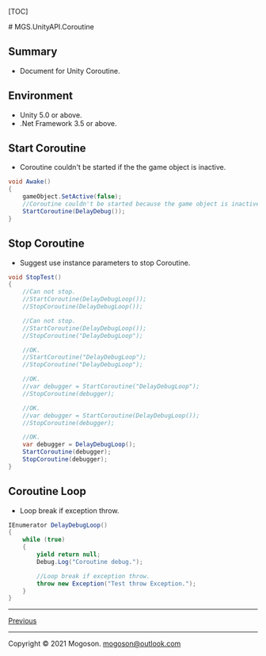 [TOC]

﻿# MGS.UnityAPI.Coroutine

## Summary

- Document for Unity Coroutine.

## Environment

- Unity 5.0 or above.
- .Net Framework 3.5 or above.

## Start Coroutine

- Coroutine couldn't be started if the the game object is inactive.


```C#
void Awake()
{
    gameObject.SetActive(false);
    //Coroutine couldn't be started because the game object is inactive!
    StartCoroutine(DelayDebug());
}
```

## Stop Coroutine

- Suggest use instance parameters to stop Coroutine.

```C#
void StopTest()
{
    //Can not stop.
    //StartCoroutine(DelayDebugLoop());
    //StopCoroutine(DelayDebugLoop());

    //Can not stop.
    //StartCoroutine(DelayDebugLoop());
    //StopCoroutine("DelayDebugLoop");

    //OK.
    //StartCoroutine("DelayDebugLoop");
    //StopCoroutine("DelayDebugLoop");

    //OK.
    //var debugger = StartCoroutine("DelayDebugLoop");
    //StopCoroutine(debugger);

    //OK.
    //var debugger = StartCoroutine(DelayDebugLoop());
    //StopCoroutine(debugger);

    //OK.
    var debugger = DelayDebugLoop();
    StartCoroutine(debugger);
    StopCoroutine(debugger);
}
```

## Coroutine Loop

- Loop break if exception throw.

```C#
IEnumerator DelayDebugLoop()
{
    while (true)
    {
        yield return null;
        Debug.Log("Coroutine debug.");

        //Loop break if exception throw.
        throw new Exception("Test throw Exception.");
    }
}
```

------

[Previous](../../README.md)

------

Copyright © 2021 Mogoson.	mogoson@outlook.com